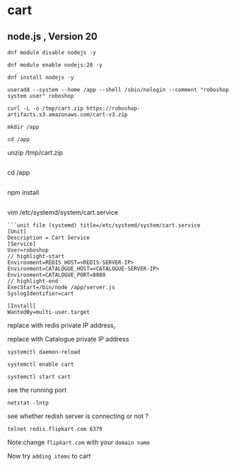 # cart
## node.js , Version 20

```
dnf module disable nodejs -y
```
```
dnf module enable nodejs:20 -y
```
``` 
dnf install nodejs -y
```
``` 
useradd --system --home /app --shell /sbin/nologin --comment "roboshop system user" roboshop
```
```
curl -L -o /tmp/cart.zip https://roboshop-artifacts.s3.amazonaws.com/cart-v3.zip
```
```
mkdir /app 
```
```
cd /app
``` 
unzip /tmp/cart.zip
```
```
cd /app
```
```
npm install 
```
```
vim /etc/systemd/system/cart.service
```
```unit file (systemd) title=/etc/systemd/system/cart.service
[Unit]
Description = Cart Service
[Service]
User=roboshop
// highlight-start
Environment=REDIS_HOST=<REDIS-SERVER-IP>
Environment=CATALOGUE_HOST=<CATALOGUE-SERVER-IP>
Environment=CATALOGUE_PORT=8080
// highlight-end
ExecStart=/bin/node /app/server.js
SyslogIdentifier=cart

[Install]
WantedBy=multi-user.target
```
replace <REDIS-SERVER-IP> with redis private IP address,

replace <CATALOGUE-SERVER-IP> with Catalogue private IP address
```
systemctl daemon-reload
```
```
systemctl enable cart
```
```
systemctl start cart
```

see the running port
```
netstat -lntp
```
see whether redish server is connecting or not ?
```
telnet redis.flipkart.com 6379
```
Note:change `flipkart.com` with your `domain name`


Now try `adding items` to cart
